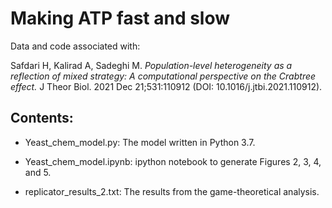 # Making ATP fast and slow

Data and code associated with:

Safdari H, Kalirad A, Sadeghi M. _Population-level heterogeneity as a reflection of mixed strategy: A computational perspective on the Crabtree effect._ J Theor Biol. 2021 Dec 21;531:110912 (DOI: 10.1016/j.jtbi.2021.110912).

## Contents:

+ Yeast_chem_model.py: The model written in Python 3.7.

+ Yeast_chem_model.ipynb: ipython notebook to generate Figures 2, 3, 4, and 5.

+ replicator_results_2.txt: The results from the game-theoretical analysis.

